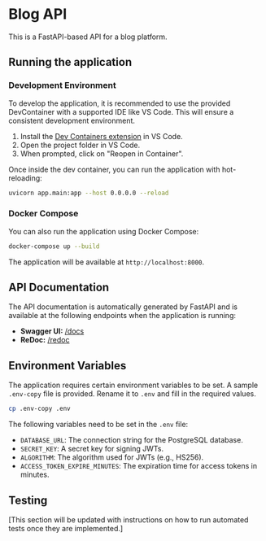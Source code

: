 # Blog API

This is a FastAPI-based API for a blog platform.

## Running the application

### Development Environment

To develop the application, it is recommended to use the provided DevContainer with a supported IDE like VS Code. This will ensure a consistent development environment.

1.  Install the [Dev Containers extension](httpss://marketplace.visualstudio.com/items?itemName=ms-vscode-remote.remote-containers) in VS Code.
2.  Open the project folder in VS Code.
3.  When prompted, click on "Reopen in Container".

Once inside the dev container, you can run the application with hot-reloading:

```bash
uvicorn app.main:app --host 0.0.0.0 --reload
```

### Docker Compose

You can also run the application using Docker Compose:

```bash
docker-compose up --build
```

The application will be available at `http://localhost:8000`.

## API Documentation

The API documentation is automatically generated by FastAPI and is available at the following endpoints when the application is running:

*   **Swagger UI:** [/docs](http://localhost:8000/docs)
*   **ReDoc:** [/redoc](http://localhost:8000/redoc)

## Environment Variables

The application requires certain environment variables to be set. A sample `.env-copy` file is provided. Rename it to `.env` and fill in the required values.

```bash
cp .env-copy .env
```

The following variables need to be set in the `.env` file:

*   `DATABASE_URL`: The connection string for the PostgreSQL database.
*   `SECRET_KEY`: A secret key for signing JWTs.
*   `ALGORITHM`: The algorithm used for JWTs (e.g., HS256).
*   `ACCESS_TOKEN_EXPIRE_MINUTES`: The expiration time for access tokens in minutes.

## Testing

[This section will be updated with instructions on how to run automated tests once they are implemented.]
